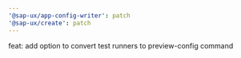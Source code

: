 ```yaml
---
'@sap-ux/app-config-writer': patch
'@sap-ux/create': patch
---
```


feat: add option to convert test runners to preview-config command

